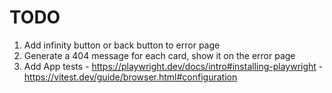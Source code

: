 # TODO

1. Add infinity button or back button to error page
1. Generate a 404 message for each card, show it on the error page
1. Add App tests - https://playwright.dev/docs/intro#installing-playwright - https://vitest.dev/guide/browser.html#configuration